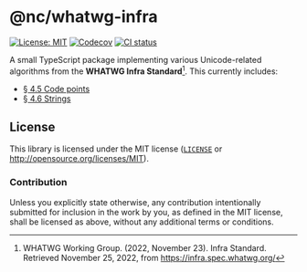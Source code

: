 # @nc/whatwg-infra

[![License: MIT](https://img.shields.io/badge/License-MIT-blue.svg?style=flat-square)](https://opensource.org/licenses/MIT)
[![Codecov](https://img.shields.io/codecov/c/github/nc-js/whatwg-infra?style=flat-square&logo=codecov&logoColor=%23fff)](https://codecov.io/gh/nc-js/whatwg-infra)
[![CI status](https://img.shields.io/github/actions/workflow/status/nc-js/whatwg-infra/.github%2Fworkflows%2Fdeno-ci.yml?style=flat-square)](https://github.com/nc-js/whatwg-infra/actions/workflows/deno-ci.yml)

A small TypeScript package implementing various Unicode-related algorithms from the **WHATWG Infra Standard**[^whatwg-infra]. This currently includes:
 - [§ 4.5 Code points](https://infra.spec.whatwg.org/#code-points)
 - [§ 4.6 Strings](https://infra.spec.whatwg.org/#strings)

## License

This library is licensed under the MIT license ([`LICENSE`](./LICENSE) or http://opensource.org/licenses/MIT).

### Contribution

Unless you explicitly state otherwise, any contribution intentionally submitted for inclusion in the work by you, as defined in the MIT license, shall be licensed as above, without any additional terms or conditions.

[^whatwg-infra]: WHATWG Working Group. (2022, November 23). Infra Standard. Retrieved November 25, 2022, from https://infra.spec.whatwg.org/
